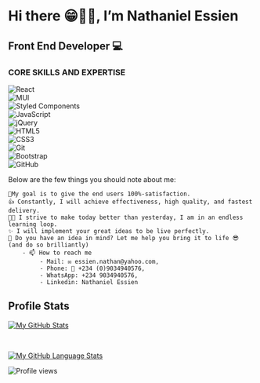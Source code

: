 # Hi there 😁👋🏾, I’m **Nathaniel Essien**
## Front End Developer 💻

### CORE SKILLS AND EXPERTISE
![React](https://img.shields.io/badge/react-%2320232a.svg?style=for-the-badge&logo=react&logoColor=%2361DAFB)<br> 
![MUI](https://img.shields.io/badge/MUI-%230081CB.svg?style=for-the-badge&logo=mui&logoColor=white)<br> 
![Styled Components](https://img.shields.io/badge/styled--components-DB7093?style=for-the-badge&logo=styled-components&logoColor=white)<br> 
![JavaScript](https://img.shields.io/badge/javascript-%23323330.svg?style=for-the-badge&logo=javascript&logoColor=%23F7DF1E)<br> 
![jQuery](https://img.shields.io/badge/jquery-%230769AD.svg?style=for-the-badge&logo=jquery&logoColor=white)<br> 
![HTML5](https://img.shields.io/badge/html5-%23E34F26.svg?style=for-the-badge&logo=html5&logoColor=white)<br> 
![CSS3](https://img.shields.io/badge/css3-%231572B6.svg?style=for-the-badge&logo=css3&logoColor=white)<br> 
![Git](https://img.shields.io/badge/git-%23F05033.svg?style=for-the-badge&logo=git&logoColor=white)<br> 
![Bootstrap](https://img.shields.io/badge/bootstrap-%231572B6.svg?style=for-the-badge&logo=bootstrap&logoColor=white) <br> 
![GitHub](https://img.shields.io/badge/github-%23121011.svg?style=for-the-badge&logo=github&logoColor=white)<br> 


Below are the few things you should note about me:

    🚀My goal is to give the end users 100%-satisfaction.
    👍 Constantly, I will achieve effectiveness, high quality, and fastest delivery.
    👨‍🎓 I strive to make today better than yesterday, I am in an endless learning loop.
    ✨ I will implement your great ideas to be live perfectly.
    🤗 Do you have an idea in mind? Let me help you bring it to life 😎 (and do so brilliantly)
        - 📫 How to reach me 
             - Mail: ✉ essien.nathan@yahoo.com,
             - Phone: 📱 +234 (0)9034940576,
             - WhatsApp: +234 9034940576, 
             - Linkedin: Nathaniel Essien
   
## Profile Stats

[![My GitHub Stats](https://github-readme-stats.vercel.app/api/?username=Nathaniyell&count_private=true&theme=tokyonight&showicons=true)]()

<br> 

[![My GitHub Language Stats](https://github-readme-stats.vercel.app/api/top-langs/?username=Nathaniyell&langs_count=10&theme=tokyonight)]()
    
  ![Profile views](https://gpvc.arturio.dev/Nathaniyell)
   
